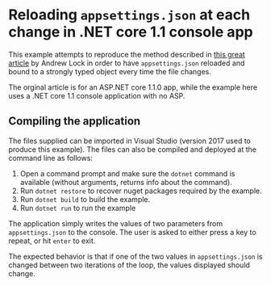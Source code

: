 # Reloading `appsettings.json` at each change in .NET core 1.1 console app

This example attempts to reproduce the method described in [this great article](https://andrewlock.net/reloading-strongly-typed-options-in-asp-net-core-1-1-0/)
by Andrew Lock in order to have `appsettings.json` reloaded and bound to a strongly typed object every time the file changes.

The orginal article is for an ASP.NET core 1.1.0 app, while the example here uses a .NET core 1.1 console application with no ASP.

## Compiling the application

The files supplied can be imported in Visual Studio (version 2017 used to produce this example). The files can also be compiled and deployed at the command line as follows:

  1. Open a command prompt and make sure the `dotnet` command is available (without arguments, returns info about the command).
  2. Run `dotnet restore` to recover nuget packages required by the example.
  3. Run `dotnet build` to build the example.
  4. Run `dotnet run` to run the example

The application simply writes the values of two parameters from `appsettings.json` to the console. The user is asked to either press a key to repeat, or hit `enter` to exit.

The expected behavior is that if one of the two values in `appsettings.json` is changed between two iterations of the loop, the values displayed should change.
